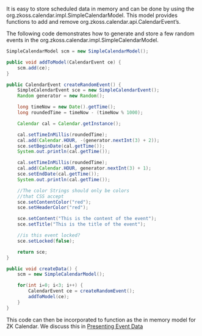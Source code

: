 It is easy to store scheduled data in memory and can be done by using
the <javadoc>org.zkoss.calendar.impl.SimpleCalendarModel</javadoc>. This
model provides functions to add and remove
<javadoc type="interface">org.zkoss.calendar.api.CalendarEvent</javadoc>’s.

The following code demonstrates how to generate and store a few random
events in the
<javadoc>org.zkoss.calendar.impl.SimpleCalendarModel</javadoc>.

```java
SimpleCalendarModel scm = new SimpleCalendarModel();

public void addToModel(CalendarEvent ce) {
    scm.add(ce);
}

public CalendarEvent createRandomEvent() {
    SimpleCalendarEvent sce = new SimpleCalendarEvent();
    Random generator = new Random();

    long timeNow = new Date().getTime();
    long roundedTime = timeNow - (timeNow % 1000);

    Calendar cal = Calendar.getInstance();

    cal.setTimeInMillis(roundedTime);
    cal.add(Calendar.HOUR, -(generator.nextInt(3) + 2));
    sce.setBeginDate(cal.getTime());
    System.out.println(cal.getTime());

    cal.setTimeInMillis(roundedTime);
    cal.add(Calendar.HOUR, generator.nextInt(3) + 1);
    sce.setEndDate(cal.getTime());
    System.out.println(cal.getTime());

    //The color Strings should only be colors
    //that CSS accept
    sce.setContentColor("red");
    sce.setHeaderColor("red");

    sce.setContent("This is the content of the event");
    sce.setTitle("This is the title of the event");

    //is this event locked?
    sce.setLocked(false);

    return sce;
}

public void createData() {
    scm = new SimpleCalendarModel();

    for(int i=0; i<3; i++) {
        CalendarEvent ce = createRandomEvent();
        addToModel(ce);
    }
}
```

This code can then be incorporated to function as the in memory model
for ZK Calendar. We discuss this in [ Presenting Event
Data]({{site.baseurl}}/zk_calendar_essentials/working_with_zk_calendar/displaying_zk_calendar_event_data/presenting_event_data)

